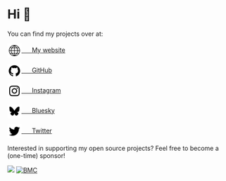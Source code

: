 # Hi 👋

<!-- <img align="right" src="https://github-readme-stats.vercel.app/api?username=javl&theme=default&custom_title=javl%27s%20Github%20Stats&show_icons=true&count_private=false" /> // -->

You can find my projects over at:

<a href="https://jaspervanloenen.com" target="_blank"><img align="center" src="https://github.com/javl/javl/blob/main/website.png?raw=true" width="32" />&nbsp;&nbsp;&nbsp;&nbsp;&nbsp;&nbsp;My website</a>

<a href="https://github.com/javl" target="_blank"><img align="center" src="https://github.com/javl/javl/blob/main/github.png?raw=true" width="32" />&nbsp;&nbsp;&nbsp;&nbsp;&nbsp;&nbsp;GitHub</a>

<a href="https://instagram.com/jaspervanloenen.com" target="_blank"><img align="center" src="https://github.com/javl/javl/blob/main/instagram.png?raw=true" alt="jaspervanloenen" width="32"/>&nbsp;&nbsp;&nbsp;&nbsp;&nbsp;&nbsp;Instagram</a>

<a href="https://bsky.app/profile/jaspervanloenen.bsky.social" target="_blank"><img align="center" src="https://github.com/javl/javl/blob/main/bluesky.png?raw=true" alt="jaspervanloenen" width="32"/>&nbsp;&nbsp;&nbsp;&nbsp;&nbsp;&nbsp;Bluesky</a>

<a href="https://twitter.com/jaspervanloenen" target="blank"><img align="center" src="https://github.com/javl/javl/blob/main/twitter.png?raw=true" alt="jaspervanloenen" width="32" />&nbsp;&nbsp;&nbsp;&nbsp;&nbsp;&nbsp;Twitter</a>


Interested in supporting my open source projects? Feel free to become a (one-time) sponsor!

[![](https://img.shields.io/static/v1?label=Sponsor&message=%E2%9D%A4&logo=GitHub&color=%23fe8e86)](https://github.com/sponsors/javl)
[![BMC](https://www.buymeacoffee.com/assets/img/custom_images/white_img.png)](https://www.buymeacoffee.com/javl)


